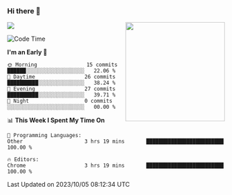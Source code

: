 ### Hi there 👋

![](https://metrics.lecoq.io/itaowu?template=classic&config.timezone=Asia%2FShanghai)
<img align='right' src="https://media.giphy.com/media/M9gbBd9nbDrOTu1Mqx/giphy.gif" width="230">

<!--START_SECTION:waka-->
![Code Time](http://img.shields.io/badge/Code%20Time-423%20hrs%2033%20mins-blue)

**I'm an Early 🐤** 

```text
🌞 Morning                15 commits          ██████░░░░░░░░░░░░░░░░░░░   22.06 % 
🌆 Daytime                26 commits          ██████████░░░░░░░░░░░░░░░   38.24 % 
🌃 Evening                27 commits          ██████████░░░░░░░░░░░░░░░   39.71 % 
🌙 Night                  0 commits           ░░░░░░░░░░░░░░░░░░░░░░░░░   00.00 % 
```


📊 **This Week I Spent My Time On** 

```text
💬 Programming Languages: 
Other                    3 hrs 19 mins       █████████████████████████   100.00 % 

🔥 Editors: 
Chrome                   3 hrs 19 mins       █████████████████████████   100.00 % 
```


 Last Updated on 2023/10/05 08:12:34 UTC
<!--END_SECTION:waka-->

<!--
**itaowu/itaowu** is a ✨ _special_ ✨ repository because its `README.md` (this file) appears on your GitHub profile.

Here are some ideas to get you started:

- 🔭 I’m currently working on ...
- 🌱 I’m currently learning ...
- 👯 I’m looking to collaborate on ...
- 🤔 I’m looking for help with ...
- 💬 Ask me about ...
- 📫 How to reach me: ...
- 😄 Pronouns: ...
- ⚡ Fun fact: ...
-->
